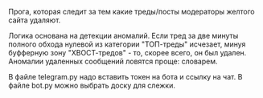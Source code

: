 Прога, которая следит за тем какие треды/посты модераторы желтого сайта удаляют.

Логика основана на детекции аномалий. Если тред за две минуты полного обхода нулевой из категории "ТОП-треды" исчезает, минуя буфферную зону "ХВОСТ-тредов" - то, скорее всего, он был удален. Аномалии удаленных сообщений ловятся проще: словарем.

В файле telegram.py надо вставить токен на бота и ссылку на чат.
В файле bot.py можно выбрать доску для слежки. 

